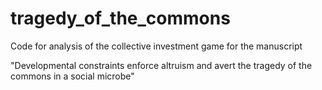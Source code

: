 # tragedy_of_the_commons

Code for analysis of the collective investment game for the manuscript

"Developmental constraints enforce altruism and avert the tragedy of the commons in a social microbe"
